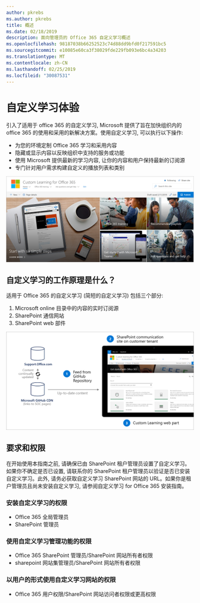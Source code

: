 ```yaml
---
author: pkrebs
ms.author: pkrebs
title: 概述
ms.date: 02/18/2019
description: 面向管理员的 Office 365 自定义学习概述
ms.openlocfilehash: 98187038b66252523c74d88dd9bfd0f217591bc5
ms.sourcegitcommit: e10085e60ca3f38029fde229fb093e6bc4a34203
ms.translationtype: MT
ms.contentlocale: zh-CN
ms.lasthandoff: 02/25/2019
ms.locfileid: "30087531"
---
```

# <a name="customize-the-learning-experience"></a>自定义学习体验

引入了适用于 office 365 的自定义学习, Microsoft 提供了旨在加快组织内的 office 365 的使用和采用的新解决方案。使用自定义学习, 可以执行以下操作:
- 为您的环境定制 Office 365 学习和采用内容 
- 隐藏或显示内容以反映组织中支持的服务或功能 
- 使用 Microsoft 提供最新的学习内容, 让你的内容和用户保持最新的订阅源 
- 专门针对用户需求构建自定义的播放列表和类别

![cg-introducing](media/cg-introducing.png)

## <a name="how-does-custom-learning-work"></a>自定义学习的工作原理是什么？

适用于 Office 365 的自定义学习 (简短的自定义学习) 包括三个部分: 
1. Microsoft online 目录中的内容的实时订阅源
2. SharePoint 通信网站
3. SharePoint web 部件 

![cg-howitworks](media/cg-howitworks.png)

## <a name="requirements-and-permissions"></a>要求和权限

在开始使用本指南之前, 请确保已由 SharePoint 租户管理员设置了自定义学习。如果你不确定是否已设置, 请联系你的 SharePoint 租户管理员以验证是否已安装自定义学习。此外, 请务必获取自定义学习 SharePoint 网站的 URL。如果你是租户管理员且尚未安装自定义学习, 请参阅自定义学习 for Office 365 安装指南。 

### <a name="permissions-to-install-custom-learning"></a>安装自定义学习的权限

- Office 365 全局管理员
- SharePoint 管理员

### <a name="permissions-to-use-custom-learning-administration-features"></a>使用自定义学习管理功能的权限

- Office 365 SharePoint 管理员/SharePoint 网站所有者权限
- sharepoint 网站集管理员/SharePoint 网站所有者权限

### <a name="permissions-to-use-the-custom-learning-site-as-a-user"></a>以用户的形式使用自定义学习网站的权限

- Office 365 用户权限/SharePoint 网站访问者权限或更高权限


